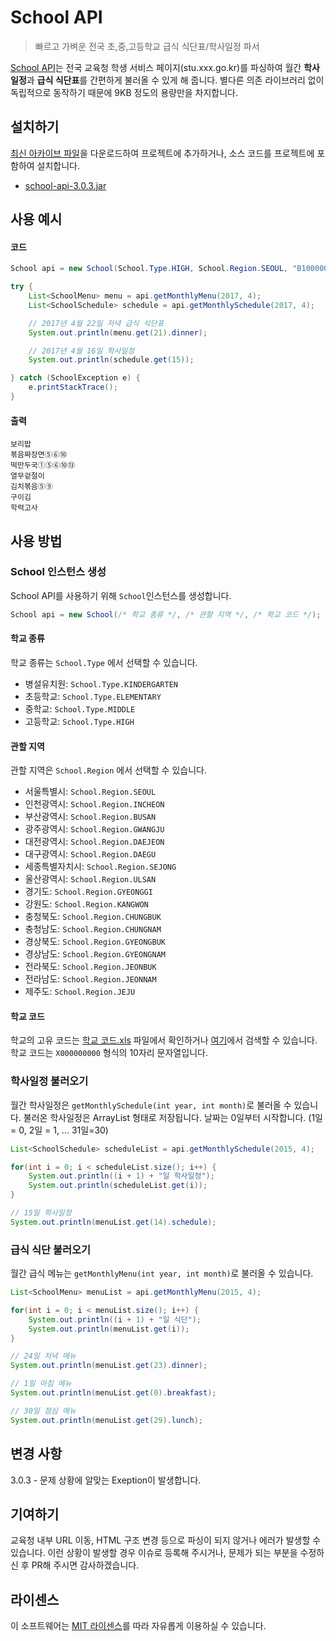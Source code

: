 # School API
> 빠르고 가벼운 전국 초,중,고등학교 급식 식단표/학사일정 파서

[School API](http://github.com/agemor/school-api)는 전국 교육청 학생 서비스 페이지(stu.xxx.go.kr)를 파싱하여 월간 **학사일정**과 **급식 식단표**를 간편하게 불러올 수 있게 해 줍니다. 별다른 의존 라이브러리 없이 독립적으로 동작하기 때문에 9KB 정도의 용량만을 차지합니다.

## 설치하기
[최신 아카이브 파일](https://github.com/agemor/school-api/releases/download/3.0.3/school-api-3.0.3.jar)을 다운로드하여 프로젝트에 추가하거나, 소스 코드를 프로젝트에 포함하여 설치합니다.

-  [school-api-3.0.3.jar](https://github.com/agemor/school-api/releases/download/3.0.3/school-api-3.0.3.jar)

## 사용 예시

#### 코드

```java
School api = new School(School.Type.HIGH, School.Region.SEOUL, "B100000465");

try {
    List<SchoolMenu> menu = api.getMonthlyMenu(2017, 4);
    List<SchoolSchedule> schedule = api.getMonthlySchedule(2017, 4);

    // 2017년 4월 22일 저녁 급식 식단표
    System.out.println(menu.get(21).dinner);

    // 2017년 4월 16일 학사일정
    System.out.println(schedule.get(15));

} catch (SchoolException e) {
    e.printStackTrace();
}

```

#### 출력
```
보리밥
볶음짜장면⑤⑥⑩
떡만두국①⑤⑥⑩⑬
열무겉절이
김치볶음⑤⑨
구이김
학력고사
```
## 사용 방법

### School 인스턴스 생성
School API를 사용하기 위해 `School`인스턴스를 생성합니다.
```java
School api = new School(/* 학교 종류 */, /* 관할 지역 */, /* 학교 코드 */);
```

#### 학교 종류

 학교 종류는 `School.Type` 에서 선택할 수 있습니다.

- 병설유치원: `School.Type.KINDERGARTEN`
- 초등학교: `School.Type.ELEMENTARY`
- 중학교: `School.Type.MIDDLE`
- 고등학교: `School.Type.HIGH`

#### 관할 지역

관할 지역은 `School.Region` 에서 선택할 수 있습니다.

- 서울특별시: `School.Region.SEOUL`
- 인천광역시: `School.Region.INCHEON`
- 부산광역시: `School.Region.BUSAN`
- 광주광역시: `School.Region.GWANGJU`
- 대전광역시: `School.Region.DAEJEON`
- 대구광역시: `School.Region.DAEGU`
- 세종특별자치시: `School.Region.SEJONG`
- 울산광역시: `School.Region.ULSAN`
- 경기도: `School.Region.GYEONGGI`
- 강원도: `School.Region.KANGWON`
- 충청북도: `School.Region.CHUNGBUK`
- 충청남도: `School.Region.CHUNGNAM`
- 경상북도: `School.Region.GYEONGBUK`
- 경상남도: `School.Region.GYEONGNAM`
- 전라북도: `School.Region.JEONBUK`
- 전라남도: `School.Region.JEONNAM`
- 제주도: `School.Region.JEJU`

#### 학교 코드

학교의 고유 코드는 [학교 코드.xls](https://github.com/agemor/school-api/raw/master/%ED%95%99%EA%B5%90%20%EC%BD%94%EB%93%9C.xls) 파일에서 확인하거나 [여기](http://www.schoolinfo.go.kr)에서 검색할 수 있습니다.
 학교 코드는 `X000000000` 형식의 10자리 문자열입니다.
 
### 학사일정 불러오기
월간 학사일정은 `getMonthlySchedule(int year, int month)`로 불러올 수 있습니다. 불러온 학사일정은 ArrayList 형태로 저장됩니다. 날짜는 0일부터 시작합니다. (1일 = 0, 2일 = 1, ... 31일=30)

```java
List<SchoolSchedule> scheduleList = api.getMonthlySchedule(2015, 4);

for(int i = 0; i < scheduleList.size(); i++) {
    System.out.println((i + 1) + "일 학사일정");
    System.out.println(scheduleList.get(i));
}

// 15일 학사일정
System.out.println(menuList.get(14).schedule);
```

### 급식 식단 불러오기

월간 급식 메뉴는 `getMonthlyMenu(int year, int month)`로 불러올 수 있습니다.

```java
List<SchoolMenu> menuList = api.getMonthlyMenu(2015, 4);

for(int i = 0; i < menuList.size(); i++) {
    System.out.println((i + 1) + "일 식단");
    System.out.println(menuList.get(i));
}

// 24일 저녁 메뉴
System.out.println(menuList.get(23).dinner);

// 1일 아침 메뉴
System.out.println(menuList.get(0).breakfast);

// 30일 점심 메뉴
System.out.println(menuList.get(29).lunch);
```

## 변경 사항
3.0.3 - 문제 상황에 알맞는 Exeption이 발생합니다.

## 기여하기
교육청 내부 URL 이동, HTML 구조 변경 등으로 파싱이 되지 않거나 에러가 발생할 수 있습니다. 이런 상황이 발생할 경우 이슈로 등록해 주시거나, 문제가 되는 부분을 수정하신 후 PR해 주시면 감사하겠습니다.

## 라이센스
이 소프트웨어는 [MIT 라이센스](https://github.com/agemor/school-api/blob/master/LICENSE)를 따라 자유롭게 이용하실 수 있습니다.

